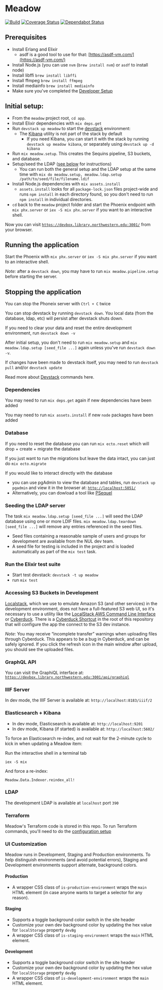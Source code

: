 # Meadow

[![Build](https://github.com/nulib/meadow/actions/workflows/build.yml/badge.svg)](https://github.com/nulib/meadow/actions/workflows/build.yml)
[![Coverage Status](https://coveralls.io/repos/github/nulib/meadow/badge.svg)](https://coveralls.io/github/nulib/meadow)
[![Dependabot Status](https://api.dependabot.com/badges/status?host=github&repo=nulib/meadow)](https://dependabot.com)

## Prerequisites

- Install Erlang and Elixir
  - asdf is a good tool to use for that: [https://asdf-vm.com/](https://asdf-vm.com/)
- Install Node.js (you can use `nvm` (`brew install nvm`) or `asdf` to install node)
- Install libffi `brew install libffi`
- Install ffmpeg `brew install ffmpeg`
- Install mediainfo `brew install mediainfo`
- Make sure you've completed the [Developer Setup](http://docs.rdc.library.northwestern.edu/2._Developer_Guides/Environment_and_Tools/Developer-Tools---Dev-Environment-Setup/#setup)

## Initial setup:

- From the `meadow` project root, `cd app`.
- Install Elixir dependencies with `mix deps.get`
- Run `devstack up meadow` to start the [devstack](https://github.com/nulib/devstack) environment:
  - The [Kibana](https://www.elastic.co/kibana) utility is not part of the stack by default
    - If you need Kibana, you can start it with the stack by running `devstack up meadow kibana`, or separately using `devstack up -d kibana`
- Run `mix meadow.setup`. This creates the Sequins pipeline, S3 buckets, and database.
- Setup/seed the LDAP ([see below](###seeding-the-ldap-server) for instructions)
  - You can run both the general setup and the LDAP setup at the same time with `mix do meadow.setup, meadow.ldap.setup /path/to/seed/file/filename.ldif`
- Install Node.js dependencies with `mix assets.install`
  - `assets.install` looks for all `package-lock.json` files project-wide and runs `npm install` in each directory found, so you don't need to run `npm install` in individual directories.
- `cd` back to the `meadow` project folder and start the Phoenix endpoint with `mix phx.server` or `iex -S mix phx.server` if you want to an interactive shell.

Now you can visit [`https://devbox.library.northwestern.edu:3001/`](https://devbox.library.northwestern.edu:3001/) from your browser.

## Running the application

Start the Phoenix with `mix phx.server` or `iex -S mix phx.server` if you want to an interactive shell.

_Note:_ after a `devstack down`, you may have to run `mix meadow.pipeline.setup` before starting the server.

## Stopping the application

You can stop the Phoneix server with `Ctrl + C` twice

You can stop devstack by running `devstack down`. You local data (from the database, ldap, etc) will persist after devstack shuts down.

If you need to clear your data and reset the entire development environment, run `devstack down -v`

After initial setup, you don't need to run `mix meadow.setup` and `mix meadow.ldap.setup [seed_file ...]` again unless you've run `devstack down -v`.

If changes have been made to devstack itself, you may need to run `devstack pull` and/or `devstack update`

Read more about [Devstack](https://github.com/nulib/devstack) commands here.

### Dependencies

You may need to run `mix deps.get` again if new dependencies have been added

You may need to run `mix assets.install` if new `node` packages have been added

### Database

If you need to reset the database you can run `mix ecto.reset` which will drop + create + migrate the database

If you just want to run the migrations but leave the data intact, you can just do `mix ecto.migrate`

If you would like to interact directly with the database

- you can use pgAdmin to view the database and tables, run `devstack up pgadmin` and view it in the browser at: [`http://localhost:5051/`](http://localhost:5051/)
- Alternatively, you can dowload a tool like [PSequel](http://www.psequel.com/)

### Seeding the LDAP server

The task `mix meadow.ldap.setup [seed_file ...]` will seed the LDAP database using one or more LDIF files. `mix meadow.ldap.teardown [seed_file ...]` will remove any entries referenced in the seed files.

- Seed files containing a reasonable sample of users and groups for development are available from the NUL dev team.
- A seed file for testing is included in the project and is loaded automatically as part of the `mix test` task.

### Run the Elixir test suite

- Start test devstack: `devstack -t up meadow`
- run `mix test`

### Accessing S3 Buckets in Development

[Localstack](https://localstack.cloud), which we use to emulate Amazon S3 (and other services) in the development environment, does not have a full-featured S3 web UI, so it's necessary to use a utility like the [LocalStack AWS Command Line Interface](https://github.com/localstack/awscli-local) or [Cyberduck](https://cyberduck.io). There is a [Cyberduck Shortcut](Localstack%20S3.duck) in the root of this repository that will configure the app the connect to the S3 dev instance.

*Note*: You may receive “incomplete transfer” warnings when uploading files through Cyberduck. This appears to be a bug in Cyberduck, and can be safely ignored. If you click the refresh icon in the main window after upload, you should see the uploaded files.


### GraphQL API

You can visit the GraphiQL interface at: [`https://devbox.library.northwestern.edu:3001/api/graphiql`](https://devbox.library.northwestern.edu:3001/api/graphiql)

### IIIF Server

In dev mode, the IIIF Server is available at: `http://localhost:8183/iiif/2`

### Elasticsearch + Kibana

- In dev mode, Elasticsearch is available at: `http://localhost:9201`
- In dev mode, Kibana (if started) is available at: `http://localhost:5602/`

To force an Elasticsearch re-index, and not wait for the 2-minute cycle to kick in when updating a Meadow item:

Run the interactive shell in a terminal tab

```
iex -S mix
```

And force a re-index:

```
Meadow.Data.Indexer.reindex_all!
```

### LDAP

The development LDAP is available at `localhost` port `390`

### Terraform

Meadow's Terraform code is stored in this repo. To run Terraform commands, you'll need to do the [configuration setup](https://github.com/nulib/repodev_planning_and_docs/blob/a36472895ae5c851f4f36b6f598dc5f666cea672/docs/2._Developer_Guides/Meadow/Terraform-Setup-on-Meadow.md)

### UI Customization

Meadow runs in Development, Staging and Production environments. To help distinguish environments (and avoid potential errors), Staging and Development environments support alternate, background colors.

#### Production
- A wrapper CSS class of `is-production-environment` wraps the `main` HTML element (in case anyone wants to target a selector for any reason).

#### Staging

- Supports a toggle background color switch in the site header
- Customize your own dev background color by updating the hex value for `localStorage` property `devBg`
- A wrapper CSS class of `is-staging-environment` wraps the `main` HTML element.

#### Development

- Supports a toggle background color switch in the site header
- Customize your own dev background color by updating the hex value for `localStorage` property `devBg`
- A wrapper CSS class of `is-development-environment` wraps the `main` HTML element.

